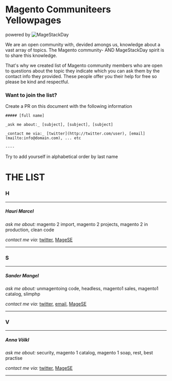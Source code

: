 #  Magento Communiteers Yellowpages 
powered by ![MageStackDay](http://i.imgur.com/5qZpbl3.png)


We are an open community with, devided amongs us, knowledge about a vast array of topics. The Magento community- AND MageStackDay spirit is to share this knowledge.

That's why we created list of Magento community members who are open to questions about the topic they indicate which you can ask them by the contact info they provided. 
These people offer you their help for free so please be kind and respectful.

### Want to join the list?
Create a PR on this document with the following information

```
##### [full name]

_ask me about:_ [subject], [subject], [subject]

_contact me via:_ [twitter](http://twitter.com/user), [email](mailto:info@domain.com), ... etc

----

```

Try to add yourself in alphabetical order by last name

# THE LIST

### H
----

##### Hauri Marcel
_ask me about:_ magento 2 import, magento 2 projects, magento 2 in production, clean code

_contact me via:_ [twitter](http://twitter.com/mhauri), [MageSE](https://magento.stackexchange.com/users/2800/mhauri)

----

### S
----

##### Sander Mangel
_ask me about:_ unmagentoing code, headless, magento1 sales, magento1 catalog, slimphp

_contact me via:_ [twitter](http://twitter.com/sandermangel), [email](mailto:ama@sandermangel.nl), [MageSE](https://magento.stackexchange.com/users/50/sander-mangel)

----

### V
----

##### Anna Völkl

_ask me about:_ security, magento 1 catalog, magento 1 soap, rest, best practise

_contact me via:_ [twitter](http://twitter.com/rescueAnn), [MageSE](https://magento.stackexchange.com/users/231/anna-v%C3%B6lkl)

----

